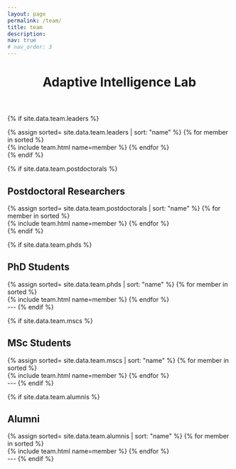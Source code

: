 ```yaml
---
layout: page
permalink: /team/
title: team
description: 
nav: true
# nav_order: 3
---
```

<header class="post-header">
    <h1 class="post-title">Adaptive Intelligence Lab </h1>
</header>

{% if site.data.team.leaders %}
    <div class="projects column">
        {% assign sorted= site.data.team.leaders | sort: "name" %}
        {% for member in sorted %}    
            {% include team.html name=member %}
        {% endfor %}
    </div>
{% endif %}

{% if site.data.team.postdoctorals %}
    <h2 id="postdoctoral-researchers">Postdoctoral Researchers</h2>
    <div class="projects column">
        {% assign sorted= site.data.team.postdoctorals | sort: "name" %}
        {% for member in sorted %}    
            {% include team.html name=member %}
        {% endfor %}
    </div>
{% endif %}

{% if site.data.team.phds %}
    <h2 id="phd-students">PhD Students</h2>
    <div class="projects column">
        {% assign sorted= site.data.team.phds | sort: "name" %}
        {% for member in sorted %}    
            {% include team.html name=member %}
        {% endfor %}
    </div>
    ---
{% endif %}

{% if site.data.team.mscs %}
    <h2 id="msc-students">MSc Students</h2>
    <div class="projects column">
        {% assign sorted= site.data.team.mscs | sort: "name" %}
        {% for member in sorted %}    
            {% include team.html name=member %}
        {% endfor %}
    </div>
    ---
{% endif %}

{% if site.data.team.alumnis %}
    <h2 id="alumni">Alumni</h2>
    <div class="projects column">
        {% assign sorted= site.data.team.alumnis | sort: "name" %}
        {% for member in sorted %}    
            {% include team.html name=member %}
        {% endfor %}
    </div>
    ---
{% endif %}